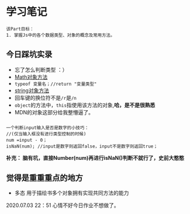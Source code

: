 # 学习笔记

    该Part目标：
    1. 掌握Js中的各个数据类型、对象的概念及常用方法。

## 今日踩坑实录

- 忘了怎么判断类型 ：）
- [Math对象方法](https://blog.csdn.net/littlebearGreat/article/details/78414501)
- ```typeof 变量名；//return "变量类型"```
- [string对象方法](https://www.runoob.com/jsref/jsref-obj-string.html)
- 回车键的换位符不是```/r```是```/n```
- ```object```的方法中，```this```指使用该方法的对象,**哈，是不是很熟悉**
- MDN的对象这部分给我整懵逼了。
### 
    一个判断input输入是否是数字的小技巧：
    //(仅当输入框没有进行类型控制的时候)
    num =input - 0；
    isNaN(num); //input是数字则返回false，input不是数字则返回true；
**补充： 脑有坑，直接Number(num)再进行isNaN()判断不就行了，史前大憨憨**

## 觉得是重重重点的地方

- 多态 用于描绘书多个对象拥有实现共同方法的能力


2020.07.03 22：51 心情不好今日作业不想做了。